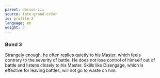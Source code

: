 ```yaml
---
parent: darius-iii
source: fate-grand-order
id: profile-3
language: en
weight: 3
---
```


### Bond 3

Strangely enough, he often replies quietly to his Master, which feels contrary to the severity of battle.
He does not lose control of himself out of battle and listens closely to his Master. Skills like Disengage, which is effective for leaving battles, will not go to waste on him.
